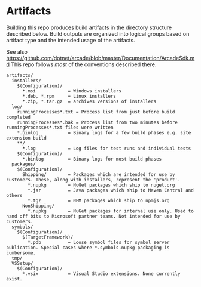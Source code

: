 Artifacts
=========

Building this repo produces build artifacts in the directory structure described below. Build outputs are organized into logical groups based on artifact type and the intended usage of the artifacts.

See also https://github.com/dotnet/arcade/blob/master/Documentation/ArcadeSdk.md This repo follows _most_ of the conventions described there.

```
artifacts/
  installers/
    $(Configuration)/
      *.msi            = Windows installers
      *.deb, *.rpm     = Linux installers
      *.zip, *.tar.gz  = archives versions of installers
  log/
    runningProcesses*.txt = Process list from just before build completed
    runningProcesses*.bak = Process list from two minutes before runningProcesses*.txt files were written
    *.binlog           = Binary logs for a few build phases e.g. site extension build
    **/
      *.log            = Log files for test runs and individual tests
    $(Configuration)/
      *.binlog         = Binary logs for most build phases
  packages/
    $(Configuration)/
      Shipping/        = Packages which are intended for use by customers. These, along with installers, represent the 'product'.
        *.nupkg        = NuGet packages which ship to nuget.org
        *.jar          = Java packages which ship to Maven Central and others
        *.tgz          = NPM packages which ship to npmjs.org
      NonShipping/
        *.nupkg        = NuGet packages for internal use only. Used to hand off bits to Microsoft partner teams. Not intended for use by customers.
  symbols/
    $(Configuration)/
      $(TargetFramework)/
        *.pdb          = Loose symbol files for symbol server publication. Special cases where *.symbols.nupkg packaging is cumbersome.
  tmp/
  VSSetup/
    $(Configuration)/
      *.vsix           = Visual Studio extensions. None currently exist.
```
